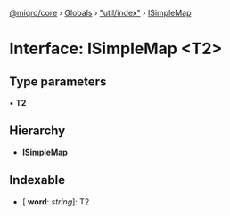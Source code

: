 [@miqro/core](../README.md) › [Globals](../globals.md) › ["util/index"](../modules/_util_index_.md) › [ISimpleMap](_util_index_.isimplemap.md)

# Interface: ISimpleMap <**T2**>

## Type parameters

▪ **T2**

## Hierarchy

* **ISimpleMap**

## Indexable

* \[ **word**: *string*\]: T2
